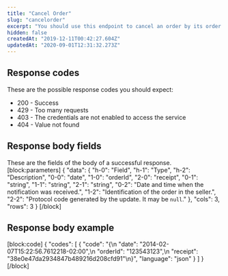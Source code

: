 ```yaml
---
title: "Cancel Order"
slug: "cancelorder"
excerpt: "You should use this endpoint to cancel an order by its order identification number (the `orderId`).\n\nA common scenario is one where the seller has a problem with the order fulfillment and needs to request the order cancellation to the marketplace. To do this, the seller would need to make this request, passing the `orderId` in the URL.\n\nThere should be no body in this request.\n\nYou should expect a response with the date when the notification was received, the orderId, and a receipt protocol code.\n\nBe aware that if the order status is already `Invoiced`, the order can only be canceled if—before using this request—you send a return invoice through the [Order Invoice Notification endpoint](https://developers.vtex.com/reference/invoice#invoicenotification)."
hidden: false
createdAt: "2019-12-11T00:42:27.604Z"
updatedAt: "2020-09-01T12:31:32.273Z"
---
```

## Response codes

These are the possible response codes you should expect:

* 200 - Success
* 429 - Too many requests
* 403 - The credentials are not enabled to access the service
* 404 - Value not found 

## Response body fields

These are the fields of the body of a successful response.
[block:parameters]
{
  "data": {
    "h-0": "Field",
    "h-1": "Type",
    "h-2": "Description",
    "0-0": "date",
    "1-0": "orderId",
    "2-0": "receipt",
    "0-1": "string",
    "1-1": "string",
    "2-1": "string",
    "0-2": "Date and time when the notification was received.",
    "1-2": "Identification of the order in the seller.",
    "2-2": "Protocol code generated by the update. It may be `null`."
  },
  "cols": 3,
  "rows": 3
}
[/block]
## Response body example
[block:code]
{
  "codes": [
    {
      "code": "{\n   \"date\": \"2014-02-07T15:22:56.7612218-02:00\",\n   \"orderId\": \"123543123\",\n   \"receipt\": \"38e0e47da2934847b489216d208cfd91\"\n}",
      "language": "json"
    }
  ]
}
[/block]